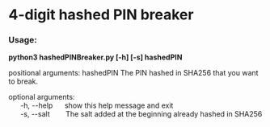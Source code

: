 # 4-digit hashed PIN breaker

### Usage:
**python3 hashedPINBreaker.py [-h] [-s] hashedPIN**

positional arguments:
  hashedPIN             The PIN hashed in SHA256 that you want to break.

optional arguments: <br />
&nbsp;&nbsp;&nbsp;&nbsp;&nbsp;&nbsp;-h, --help&nbsp;&nbsp;&nbsp;&nbsp;&nbsp;&nbsp;show this help message and exit<br />
&nbsp;&nbsp;&nbsp;&nbsp;&nbsp;&nbsp;-s, --salt&nbsp;&nbsp;&nbsp;&nbsp;&nbsp;&nbsp;&nbsp;&nbsp;The salt added at the beginning already hashed in SHA256
